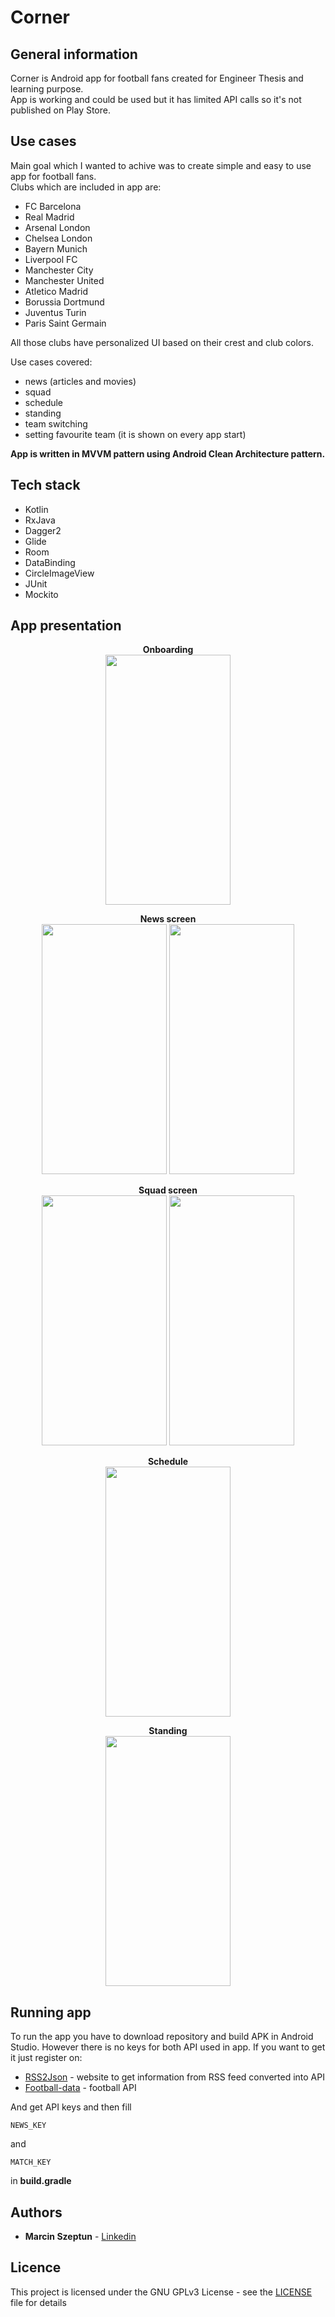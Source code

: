# Corner

## General information
Corner is Android app for football fans created for Engineer Thesis and learning purpose.<br/>
App is working and could be used but it has limited API calls so it's not published on Play Store.

## Use cases

Main goal which I wanted to achive was to create simple and easy to use app for football fans.<br/>
Clubs which are included in app are:
* FC Barcelona
* Real Madrid
* Arsenal London
* Chelsea London
* Bayern Munich
* Liverpool FC
* Manchester City
* Manchester United
* Atletico Madrid
* Borussia Dortmund
* Juventus Turin
* Paris Saint Germain

All those clubs have personalized UI based on their crest and club colors.

Use cases covered:
* news (articles and movies)
* squad
* schedule
* standing
* team switching
* setting favourite team (it is shown on every app start)

**App is written in MVVM pattern using Android Clean Architecture pattern.**

## Tech stack

* Kotlin
* RxJava
* Dagger2
* Glide
* Room
* DataBinding
* CircleImageView
* JUnit
* Mockito

## App presentation

<p align="center">
  <b>Onboarding</b><br/>
<img src="https://user-images.githubusercontent.com/26793954/52140817-1866a800-2654-11e9-9bf6-e8d08372a045.jpg" width="200" height="400"><br/>
</p>
<p align="center">
  <b>News screen</b><br/>
<img src="https://user-images.githubusercontent.com/26793954/52140797-084ec880-2654-11e9-8cf1-61ab976e294b.jpg" width="200" height="400">
<img src="https://user-images.githubusercontent.com/26793954/52140836-26b4c400-2654-11e9-80ad-7122331a2f82.jpg" width="200" height="400">
 </p>
 <p align="center">
  <b>Squad screen</b><br/>
<img src="https://user-images.githubusercontent.com/26793954/52141208-41d40380-2655-11e9-8221-0b6e309b2892.jpg" width="200" height="400">
<img src="https://user-images.githubusercontent.com/26793954/52141225-50221f80-2655-11e9-9401-e663bf3e59cd.jpg" width="200" height="400">
 </p>
 <p align="center">
  <b>Schedule</b><br/>
<img src="https://user-images.githubusercontent.com/26793954/52141566-6bd9f580-2656-11e9-8fa7-38ebe7be2c2f.jpg" width="200" height="400"><br/>
</p>
<p align="center">
  <b>Standing</b><br/>
<img src="https://user-images.githubusercontent.com/26793954/52141579-772d2100-2656-11e9-9b2f-b4bc23571bf0.jpg" width="200" height="400"><br/>
</p>

## Running app

To run the app you have to download repository and build APK in Android Studio. However there is no keys for both API used in app.
If you want to get it just register on:
* [RSS2Json](https://rss2json.com/) - website to get information from RSS feed converted into API
* [Football-data](http://api.football-data.org/) - football API

And get API keys and then fill 
```
NEWS_KEY
```
and
```
MATCH_KEY
```
in **build.gradle**

## Authors

* **Marcin Szeptun** - [Linkedin](https://www.linkedin.com/in/marcin-szeptun-b3527212a/)

## Licence

This project is licensed under the GNU GPLv3 License - see the [LICENSE](LICENSE) file for details
